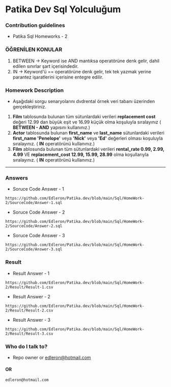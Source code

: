 # Patika Dev Sql Yolculuğum

### Contribution guidelines

* Patika Sql Homeworks - 2

### ÖĞRENİLEN KONULAR
1. BETWEEN -> Keyword ise AND mantıksa operatörüne denk gelir, dahil edilen sınırlar şart içerisindedir.
2. IN -> Keyword'ü == operatörüne denk gelir, tek tek yazmak yerine parantez işaratlerini içerisine entegre edilir.

### Homework Description

* Aşağıdaki sorgu senaryolarını dvdrental örnek veri tabanı üzerinden gerçekleştiriniz.

1. **Film** tablosunda bulunan tüm sütunlardaki verileri **replacement cost** değeri 12.99 dan büyük eşit ve 16.99 küçük olma koşuluyla sıralayınız ( **BETWEEN - AND** yapısını kullanınız.)
2. **Actor**  tablosunda bulunan **first_name** ve **last_name** sütunlardaki verileri **first_name 'Penelope'** veya **'Nick'** veya **'Ed'** değerleri olması koşuluyla sıralayınız. ( **IN** operatörünü kullanınız.)
3. **Film** ablosunda bulunan tüm sütunlardaki verileri **rental_rate 0.99, 2.99, 4.99** VE **replacement_cost 12.99, 15.99, 28.99** olma koşullarıyla sıralayınız. ( **IN** operatörünü kullanınız.)

------

### Answers

* Soruce Code Answer - 1
```
https://github.com/Edleron/Patika.dev/blob/main/Sql/HomeWork-2/SourceCode/Answer-1.sql
```

* Soruce Code Answer - 2
```
https://github.com/Edleron/Patika.dev/blob/main/Sql/HomeWork-2/SourceCode/Answer-2.sql
```

* Soruce Code Answer - 3
```
https://github.com/Edleron/Patika.dev/blob/main/Sql/HomeWork-2/SourceCode/Answer-3.sql
```


### Result

* Result Answer - 1
```
https://github.com/Edleron/Patika.dev/blob/main/Sql/HomeWork-2/Result/Result-1.csv
```

* Result Answer - 2
```
https://github.com/Edleron/Patika.dev/blob/main/Sql/HomeWork-2/Result/Result-2.csv
```

* Result Answer - 3
```
https://github.com/Edleron/Patika.dev/blob/main/Sql/HomeWork-2/Result/Result-3.csv
```


### Who do I talk to?

* Repo owner or edleron@hotmail.com

#### OR 
``` 
edleron@hotmail.com 
```